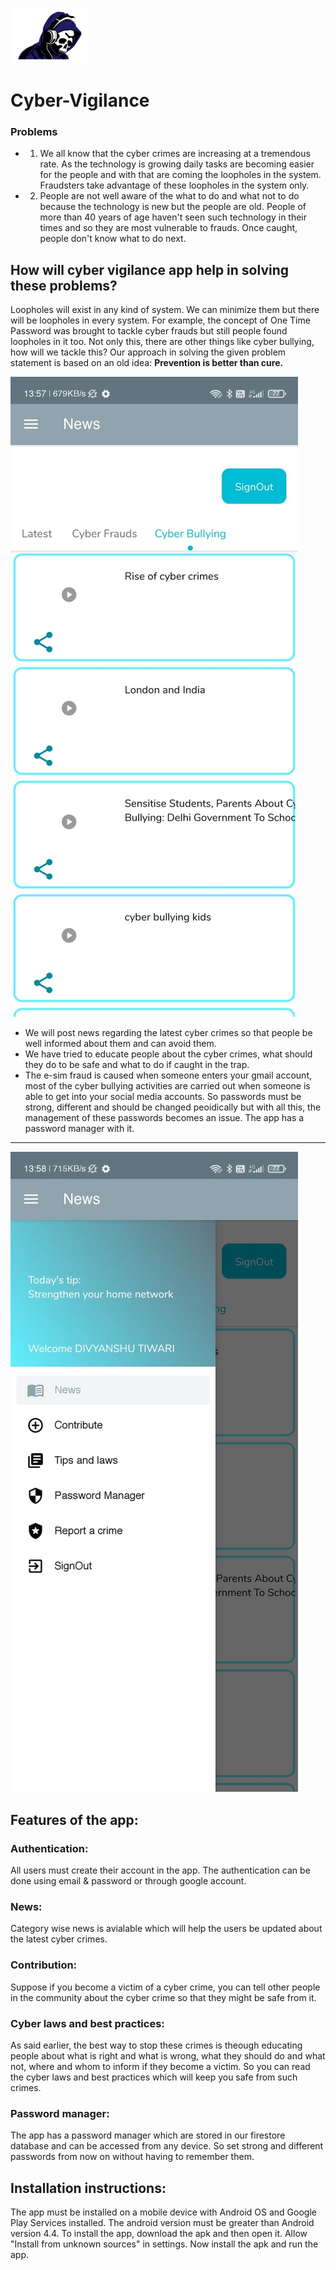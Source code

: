 ![logowithtext](https://github.com/divyanshutw/Cyber-Vigilance/blob/master/logo_image.png)
# **Cyber-Vigilance**

### **Problems** 

* 1. We all know that the cyber crimes are increasing at a tremendous rate. As the technology is growing daily tasks are becoming easier for the people and with that are coming the loopholes in the system. Fraudsters take advantage of these loopholes in the system only.
* 2. People are not well aware of the what to do and what not to do because the technology is new but the people are old. People of more than 40 years of age haven't seen such technology in their times and so they are most vulnerable to frauds. Once caught, people don't know what to do next.

## **How will cyber vigilance app help in solving these problems?**

Loopholes will exist in any kind of system. We can minimize them but there will be loopholes in every system. For example, the concept of One Time Password was brought to tackle cyber frauds but still people found loopholes in it too. 
Not only this, there are other things like cyber bullying, how will we tackle this?
Our approach in solving the given problem statement is based on an old idea: **Prevention is better than cure.**

![News page](https://github.com/divyanshutw/Cyber-Vigilance/blob/master/news%20page%20ss.jpeg)

* We will post news regarding the latest cyber crimes so that people be well informed about them and can avoid them.
* We have tried to educate people about the cyber crimes, what should they do to be safe and what to do if caught in the trap.
* The e-sim fraud is caused when someone enters your gmail account, most of the cyber bullying activities are carried out when someone is able to get into your social media accounts. So passwords must be strong, different and should be changed peoidically but with all this, the management of these passwords becomes an issue. The app has a password manager with it.

---

![Features](https://github.com/divyanshutw/Cyber-Vigilance/blob/master/drawer%20ss.jpeg)

## **Features of the app:**

### Authentication:
All users must create their account in the app. The authentication can be done using email & password or through google account. 

### News:
Category wise news is avialable which will help the users be updated about the latest cyber crimes. 

### Contribution: 
Suppose if you become a victim of a cyber crime, you can tell other people in the community about the cyber crime so that they might be safe from it.

### Cyber laws and best practices:
As said earlier, the best way to stop these crimes is theough educating people about what is right and what is wrong, what they should do and what not, where and whom to inform if they become a victim. So you can read the cyber laws and best practices which will keep you safe from such crimes.

### Password manager:
The app has a password manager which are stored in our firestore database and can be accessed from any device. So set strong and different passwords from now on without having to remember them.

## Installation instructions:
The app must be installed on a mobile device with Android OS and Google Play Services installed. The android version must be greater than Android version 4.4.
To install the app, download the apk and then open it. Allow "Install from unknown sources" in settings. Now install the apk and run the app.
